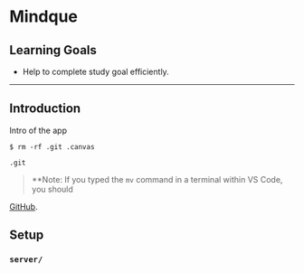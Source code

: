 # Mindque

## Learning Goals
 
- Help to complete study goal efficiently.

---

## Introduction

Intro of the app

```console
$ rm -rf .git .canvas
```

`.git` 

> **Note: If you typed the `mv` command in a terminal within VS Code, you should

[GitHub](https://github.com). 


## Setup

### `server/`
